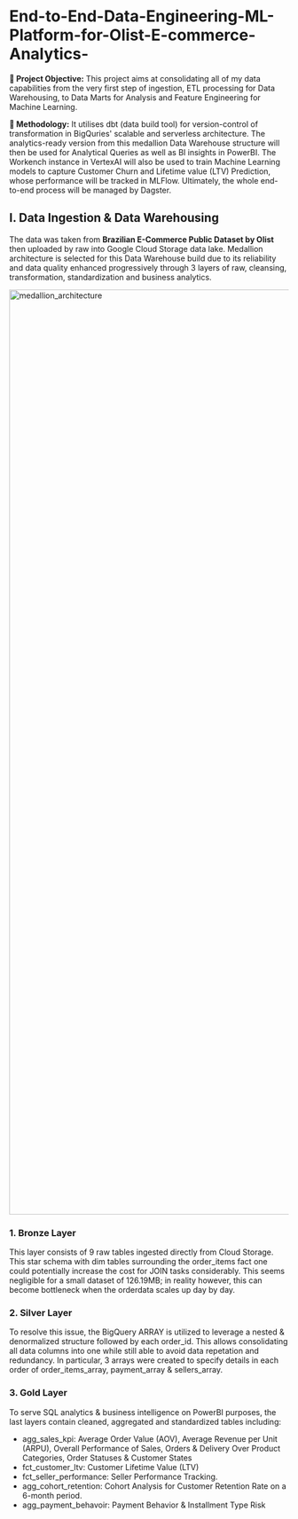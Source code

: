 # End-to-End-Data-Engineering-ML-Platform-for-Olist-E-commerce-Analytics-

**🎯 Project Objective:** This project aims at consolidating all of my data capabilities from the very first step of ingestion, ETL processing for Data Warehousing, to Data Marts for Analysis and Feature Engineering for Machine Learning. 

**🧰 Methodology:** It utilises dbt (data build tool) for version-control of transformation in BigQuries' scalable and serverless architecture. The analytics-ready version from this medallion Data Warehouse structure will then be used for Analytical Queries as well as BI insights in PowerBI. The Workench instance in VertexAI will also be used to train Machine Learning models to capture Customer Churn and Lifetime value (LTV) Prediction, whose performance will be tracked in MLFlow. Ultimately, the whole end-to-end process will be managed by Dagster.

## I. Data Ingestion & Data Warehousing
The data was taken from **Brazilian E-Commerce Public Dataset by Olist** then uploaded by raw into Google Cloud Storage data lake.
Medallion architecture is selected for this Data Warehouse build due to its reliability and data quality enhanced progressively through 3 layers of raw, cleansing, transformation, standardization and business analytics.  

<img width="2956" height="1668" alt="medallion_architecture" src="https://github.com/user-attachments/assets/e976fe17-5e9e-43ca-b733-f0332c393fc6" />

### 1. Bronze Layer
This layer consists of 9 raw tables ingested directly from Cloud Storage. This star schema with dim tables surrounding the order_items fact one could potentially increase the cost for JOIN tasks considerably. This seems negligible for a small dataset of 126.19MB; in reality however, this can become bottleneck when the orderdata scales up day by day.

### 2. Silver Layer
To resolve this issue, the BigQuery ARRAY is utilized to leverage a nested & denormalized structure followed by each order_id. This allows consolidating all data columns into one while still able to avoid data repetation and redundancy. In particular, 3 arrays were created to specify details in each order of order_items_array, payment_array & sellers_array.

### 3. Gold Layer
To serve SQL analytics & business intelligence on PowerBI purposes, the last layers contain cleaned, aggregated and standardized tables including:
* agg_sales_kpi: Average Order Value (AOV), Average Revenue per Unit (ARPU), Overall Performance of Sales, Orders & Delivery Over Product Categories, Order Statuses & Customer States
* fct_customer_ltv: Customer Lifetime Value (LTV)
* fct_seller_performance: Seller Performance Tracking.
* agg_cohort_retention: Cohort Analysis for Customer Retention Rate on a 6-month period.
* agg_payment_behavoir: Payment Behavior & Installment Type Risk

